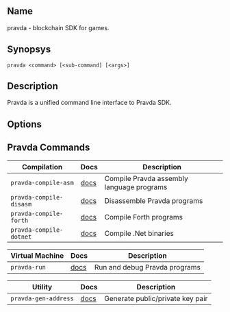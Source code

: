 ## Name

pravda - blockchain SDK for games.

## Synopsys
```
pravda <command> [<sub-command] [<args>]
```

## Description
Pravda is a unified command line interface to Pravda SDK.


## Options


## Pravda Commands
| Compilation | Docs | Description |
| ---- | ---- | ---- |
| `pravda-compile-asm`    | [docs](pravda-compile-asm.md) | Compile Pravda assembly language programs  |
| `pravda-compile-disasm` | [docs](pravda-compile-disasm.md) |  Disassemble Pravda programs  |
| `pravda-compile-forth`  |  [docs](pravda-compile-forth.md) | Compile Forth programs  |
| `pravda-compile-dotnet` |  [docs](pravda-compile-dotnet.md) | Compile .Net binaries  |


| Virtual Machine | Docs | Description |
| ---- | ---- | ---- |
| `pravda-run` | [docs](pravda-run.md) | Run and debug Pravda programs |

| Utility | Docs | Description |
| ---- | ---- | ---- |
| `pravda-gen-address`  | [docs](pravda-gen-address.md) | Generate public/private key pair |
